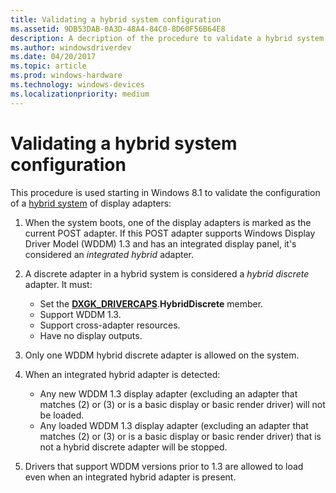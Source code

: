 ```yaml
---
title: Validating a hybrid system configuration
ms.assetid: 9DB53DAB-0A3D-48A4-84C0-8D60F56B64E8
description: A decription of the procedure to validate a hybrid system.
ms.author: windowsdriverdev
ms.date: 04/20/2017
ms.topic: article
ms.prod: windows-hardware
ms.technology: windows-devices
ms.localizationpriority: medium
---
```


# Validating a hybrid system configuration


This procedure is used starting in Windows 8.1 to validate the configuration of a [hybrid system](using-cross-adapter-resources-in-a-hybrid-system.md) of display adapters:

1.  When the system boots, one of the display adapters is marked as the current POST adapter. If this POST adapter supports Windows Display Driver Model (WDDM) 1.3 and has an integrated display panel, it's considered an *integrated hybrid* adapter.
2.  A discrete adapter in a hybrid system is considered a *hybrid discrete* adapter. It must:
    -   Set the [**DXGK\_DRIVERCAPS**](https://msdn.microsoft.com/library/windows/hardware/ff561062).**HybridDiscrete** member.
    -   Support WDDM 1.3.
    -   Support cross-adapter resources.
    -   Have no display outputs.

3.  Only one WDDM hybrid discrete adapter is allowed on the system.
4.  When an integrated hybrid adapter is detected:
    -   Any new WDDM 1.3 display adapter (excluding an adapter that matches (2) or (3) or is a basic display or basic render driver) will not be loaded.
    -   Any loaded WDDM 1.3 display adapter (excluding an adapter that matches (2) or (3) or is a basic display or basic render driver) that is not a hybrid discrete adapter will be stopped.

5.  Drivers that support WDDM versions prior to 1.3 are allowed to load even when an integrated hybrid adapter is present.

 

 





